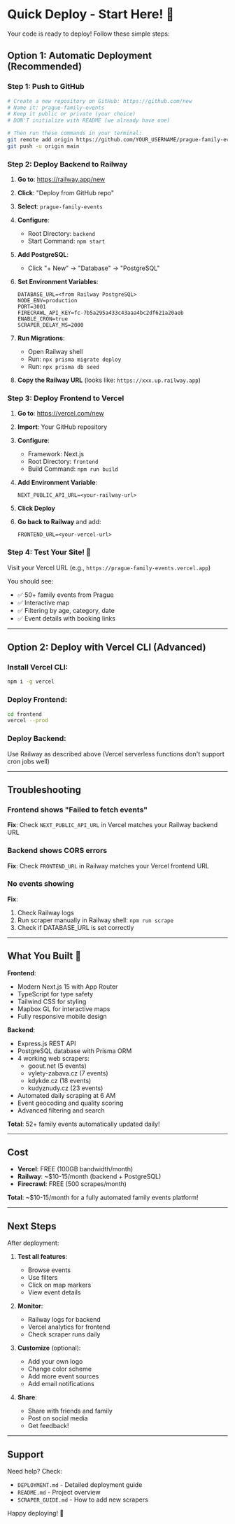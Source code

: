 # Quick Deploy - Start Here! 🚀

Your code is ready to deploy! Follow these simple steps:

## Option 1: Automatic Deployment (Recommended)

### Step 1: Push to GitHub

```bash
# Create a new repository on GitHub: https://github.com/new
# Name it: prague-family-events
# Keep it public or private (your choice)
# DON'T initialize with README (we already have one)

# Then run these commands in your terminal:
git remote add origin https://github.com/YOUR_USERNAME/prague-family-events.git
git push -u origin main
```

### Step 2: Deploy Backend to Railway

1. **Go to**: https://railway.app/new
2. **Click**: "Deploy from GitHub repo"
3. **Select**: `prague-family-events`
4. **Configure**:
   - Root Directory: `backend`
   - Start Command: `npm start`
5. **Add PostgreSQL**:
   - Click "+ New" → "Database" → "PostgreSQL"
6. **Set Environment Variables**:
   ```
   DATABASE_URL=<from Railway PostgreSQL>
   NODE_ENV=production
   PORT=3001
   FIRECRAWL_API_KEY=fc-7b5a295a433c43aaa4bc2df621a20aeb
   ENABLE_CRON=true
   SCRAPER_DELAY_MS=2000
   ```
7. **Run Migrations**:
   - Open Railway shell
   - Run: `npx prisma migrate deploy`
   - Run: `npx prisma db seed`

8. **Copy the Railway URL** (looks like: `https://xxx.up.railway.app`)

### Step 3: Deploy Frontend to Vercel

1. **Go to**: https://vercel.com/new
2. **Import**: Your GitHub repository
3. **Configure**:
   - Framework: Next.js
   - Root Directory: `frontend`
   - Build Command: `npm run build`
4. **Add Environment Variable**:
   ```
   NEXT_PUBLIC_API_URL=<your-railway-url>
   ```
5. **Click Deploy**

6. **Go back to Railway** and add:
   ```
   FRONTEND_URL=<your-vercel-url>
   ```

### Step 4: Test Your Site! 🎉

Visit your Vercel URL (e.g., `https://prague-family-events.vercel.app`)

You should see:
- ✅ 50+ family events from Prague
- ✅ Interactive map
- ✅ Filtering by age, category, date
- ✅ Event details with booking links

---

## Option 2: Deploy with Vercel CLI (Advanced)

### Install Vercel CLI:
```bash
npm i -g vercel
```

### Deploy Frontend:
```bash
cd frontend
vercel --prod
```

### Deploy Backend:
Use Railway as described above (Vercel serverless functions don't support cron jobs well)

---

## Troubleshooting

### Frontend shows "Failed to fetch events"
**Fix**: Check `NEXT_PUBLIC_API_URL` in Vercel matches your Railway backend URL

### Backend shows CORS errors
**Fix**: Check `FRONTEND_URL` in Railway matches your Vercel frontend URL

### No events showing
**Fix**:
1. Check Railway logs
2. Run scraper manually in Railway shell: `npm run scrape`
3. Check if DATABASE_URL is set correctly

---

## What You Built 🎯

**Frontend**:
- Modern Next.js 15 with App Router
- TypeScript for type safety
- Tailwind CSS for styling
- Mapbox GL for interactive maps
- Fully responsive mobile design

**Backend**:
- Express.js REST API
- PostgreSQL database with Prisma ORM
- 4 working web scrapers:
  - goout.net (5 events)
  - vylety-zabava.cz (7 events)
  - kdykde.cz (18 events)
  - kudyznudy.cz (23 events)
- Automated daily scraping at 6 AM
- Event geocoding and quality scoring
- Advanced filtering and search

**Total**: 52+ family events automatically updated daily!

---

## Cost

- **Vercel**: FREE (100GB bandwidth/month)
- **Railway**: ~$10-15/month (backend + PostgreSQL)
- **Firecrawl**: FREE (500 scrapes/month)

**Total**: ~$10-15/month for a fully automated family events platform!

---

## Next Steps

After deployment:

1. **Test all features**:
   - Browse events
   - Use filters
   - Click on map markers
   - View event details

2. **Monitor**:
   - Railway logs for backend
   - Vercel analytics for frontend
   - Check scraper runs daily

3. **Customize** (optional):
   - Add your own logo
   - Change color scheme
   - Add more event sources
   - Add email notifications

4. **Share**:
   - Share with friends and family
   - Post on social media
   - Get feedback!

---

## Support

Need help? Check:
- `DEPLOYMENT.md` - Detailed deployment guide
- `README.md` - Project overview
- `SCRAPER_GUIDE.md` - How to add new scrapers

Happy deploying! 🚀
